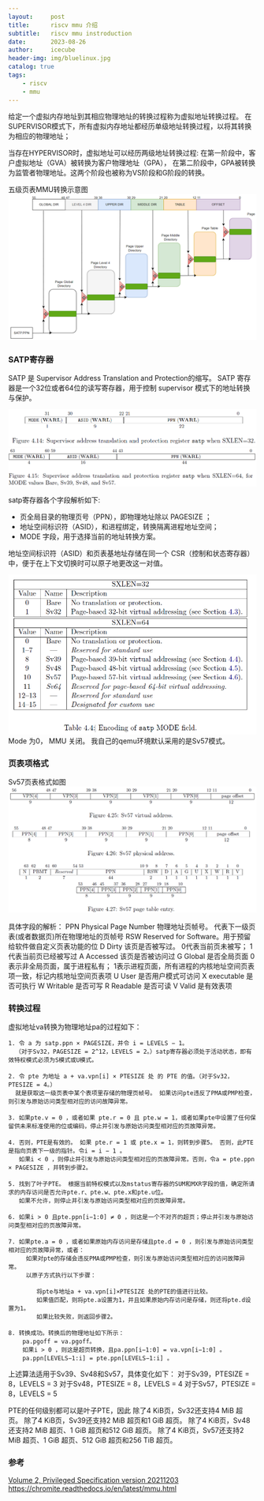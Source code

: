 ```yaml
---
layout:     post
title:      riscv mmu 介绍
subtitle:   riscv mmu instroduction
date:       2023-08-26
author:     icecube
header-img: img/bluelinux.jpg
catalog: true
tags:
    - riscv
    - mmu
---
```


给定一个虚拟内存地址到其相应物理地址的转换过程称为虚拟地址转换过程。
在SUPERVISOR模式下，所有虚拟内存地址都经历单级地址转换过程，以将其转换为相应的物理地址；

当存在HYPERVISOR时，虚拟地址可以经历两级地址转换过程:
在第一阶段中，客户虚拟地址（GVA）被转换为客户物理地址（GPA），
在第二阶段中，GPA被转换为监管者物理地址。这两个阶段也被称为VS阶段和G阶段的转换。

五级页表MMU转换示意图
![](https://raw.githubusercontent.com/l3b2w1/l3b2w1.github.io/master/img/2023-08-26-riscv-mmu-sv57.PNG)


### SATP寄存器
SATP 是 Supervisor Address Translation and Protection的缩写。
SATP 寄存器是一个32位或者64位的读写寄存器，用于控制 supervisor 模式下的地址转换与保护。

![](https://raw.githubusercontent.com/l3b2w1/l3b2w1.github.io/master/img/2023-08-26-riscv-mmu-satp32.PNG)
![](https://raw.githubusercontent.com/l3b2w1/l3b2w1.github.io/master/img/2023-08-26-riscv-mmu-satp64.PNG)


satp寄存器各个字段解析如下:
* 页全局目录的物理页号（PPN），即物理地址除以 PAGESIZE ；
* 地址空间标识符（ASID），和进程绑定，转换隔离进程地址空间；
* MODE 字段，用于选择当前的地址转换方案。

地址空间标识符（ASID）和页表基地址存储在同一个 CSR（控制和状态寄存器）中，便于在上下文切换时可以原子地更改这一对值。

![](https://raw.githubusercontent.com/l3b2w1/l3b2w1.github.io/master/img/2023-08-26-riscv-mmu-satp-mode.PNG)
Mode 为0， MMU 关闭。 我自己的qemu环境默认采用的是Sv57模式。

### 页表项格式
Sv57页表格式如图
![](https://raw.githubusercontent.com/l3b2w1/l3b2w1.github.io/master/img/2023-08-26-riscv-mmu-page-table.PNG)

具体字段的解析：
PPN Physical Page Number 物理地址页帧号。 代表下一级页表(或者数据页)所在物理地址的页帧号
RSW Reserved for Software。用于预留给软件做自定义页表功能的位
D Dirty 该页是否被写过。  0代表当前页未被写； 1代表当前页已经被写过
A Accessed 该页是否被访问过
G Global 是否全局页面  0表示非全局页面，属于进程私有； 1表示进程页面，所有进程的内核地址空间页表项一致，标记内核地址空间页表项
U User 是否用户模式可访问
X executable 是否可执行
W Writable 是否可写
R Readable 是否可读
V Valid 是有效表项

### 转换过程
虚拟地址va转换为物理地址pa的过程如下：

	1. 令 a 为 satp.ppn × PAGESIZE，并令 i = LEVELS − 1。
      （对于Sv32，PAGESIZE = 2^12，LEVELS = 2。）satp寄存器必须处于活动状态，即有效特权模式必须为S模式或U模式。

	2. 令 pte 为地址 a + va.vpn[i] × PTESIZE 处 的 PTE 的值。（对于Sv32，PTESIZE = 4。）
      就是获取这一级页表中某个表项里存储的物理页帧号。 如果访问pte违反了PMA或PMP检查，则引发与原始访问类型相对应的访问故障异常。

	3. 如果pte.v = 0 ，或者如果 pte.r = 0 且 pte.w = 1，或者如果pte中设置了任何保留供未来标准使用的位或编码，停止并引发与原始访问类型相对应的页故障异常。

	4. 否则，PTE是有效的。 如果 pte.r = 1 或 pte.x = 1，则转到步骤5。 否则，此PTE是指向页表下一级的指针。令i = i − 1 。
	   如果i < 0 ，则停止并引发与原始访问类型相对应的页故障异常。否则，令a = pte.ppn × PAGESIZE ，并转到步骤2。

	5. 找到了叶子PTE。 根据当前特权模式以及mstatus寄存器的SUM和MXR字段的值，确定所请求的内存访问是否允许pte.r、pte.w、pte.x和pte.u位。
	   如果不允许，则停止并引发与原始访问类型相对应的页故障异常。

	6. 如果i > 0 且pte.ppn[i−1:0] ≠ 0 ，则这是一个不对齐的超页；停止并引发与原始访问类型相对应的页故障异常。

	7. 如果pte.a = 0 ，或者如果原始内存访问是存储且pte.d = 0 ，则引发与原始访问类型相对应的页故障异常，或者：
		 如果对pte的存储会违反PMA或PMP检查，则引发与原始访问类型相对应的访问故障异常。
		 以原子方式执行以下步骤：

			将pte与地址a + va.vpn[i]×PTESIZE 处的PTE的值进行比较。
			如果值匹配，则将pte.a设置为1，并且如果原始内存访问是存储，则还将pte.d设置为1。
			如果比较失败，则返回步骤2。

	8. 转换成功。转换后的物理地址如下所示：
    	pa.pgoff = va.pgoff。
    	如果i > 0 ，则这是超页转换，且pa.ppn[i−1:0] = va.vpn[i−1:0] 。
    	pa.ppn[LEVELS−1:i] = pte.ppn[LEVELS−1:i] 。


上述算法适用于Sv39、Sv48和Sv57，具体变化如下：
对于Sv39，PTESIZE = 8，LEVELS = 3
对于Sv48，PTESIZE = 8，LEVELS = 4
对于Sv57，PTESIZE = 8，LEVELS = 5

PTE的任何级别都可以是叶子PTE，因此
除了4 KiB页，Sv32还支持4 MiB 超页。
除了4 KiB页，Sv39还支持2 MiB 超页和1 GiB 超页。
除了4 KiB页，Sv48还支持2 MiB 超页、1 GiB 超页和512 GiB 超页。
除了4 KiB页，Sv57还支持2 MiB 超页、1 GiB 超页、512 GiB 超页和256 TiB 超页。


### 参考
[Volume 2, Privileged Specification version 20211203](https://github.com/riscv/riscv-isa-manual/releases/download/Priv-v1.12/riscv-privileged-20211203.pdf)
https://chromite.readthedocs.io/en/latest/mmu.html

